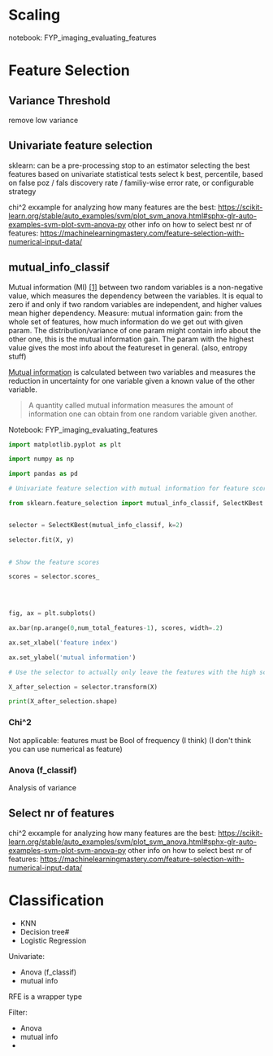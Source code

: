 # Scaling

notebook: FYP_imaging_evaluating_features


# Feature Selection

## Variance Threshold

remove low variance

## Univariate feature selection

sklearn: can be a pre-processing stop to an estimator
selecting the best features based on univariate statistical tests
select k best, percentile, based on false poz / fals discovery rate / familiy-wise error rate, or configurable strategy

chi^2 exxample for analyzing how many features are the best: https://scikit-learn.org/stable/auto_examples/svm/plot_svm_anova.html#sphx-glr-auto-examples-svm-plot-svm-anova-py
other info on how to select best nr of features: https://machinelearningmastery.com/feature-selection-with-numerical-input-data/

## mutual_info_classif

Mutual information (MI) [[1]](https://scikit-learn.org/stable/modules/generated/sklearn.feature_selection.mutual_info_classif.html#r50b872b699c4-1) between two random variables is a non-negative value, which measures the dependency between the variables. It is equal to zero if and only if two random variables are independent, and higher values mean higher dependency.
Measure: mutual information gain: from the whole set of features, how much information do we get out with given param. The distribution/variance of one param might contain info about the other one, this is the mutual information gain. The param with the highest value gives the most info about the featureset in general. (also, entropy stuff)

[Mutual information](https://en.wikipedia.org/wiki/Mutual_information) is calculated between two variables and measures the reduction in uncertainty for one variable given a known value of the other variable.

> A quantity called mutual information measures the amount of information one can obtain from one random variable given another.

Notebook: FYP_imaging_evaluating_features
```python
import matplotlib.pyplot as plt

import numpy as np

import pandas as pd

# Univariate feature selection with mutual information for feature scoring

from sklearn.feature_selection import mutual_info_classif, SelectKBest


selector = SelectKBest(mutual_info_classif, k=2)

selector.fit(X, y)

  
# Show the feature scores

scores = selector.scores_


  

fig, ax = plt.subplots()

ax.bar(np.arange(0,num_total_features-1), scores, width=.2)

ax.set_xlabel('feature index')

ax.set_ylabel('mutual information')
```

```python
# Use the selector to actually only leave the features with the high scores

X_after_selection = selector.transform(X)

print(X_after_selection.shape)
```

### Chi^2

Not applicable: features must be Bool of frequency (I think) (I don't think you can use numerical as feature)

### Anova (f_classif)
Analysis of variance


## Select nr of features

chi^2 exxample for analyzing how many features are the best: https://scikit-learn.org/stable/auto_examples/svm/plot_svm_anova.html#sphx-glr-auto-examples-svm-plot-svm-anova-py
other info on how to select best nr of features: https://machinelearningmastery.com/feature-selection-with-numerical-input-data/


# Classification

- KNN
- Decision tree#
- Logistic Regression


Univariate:
- Anova (f_classif)
- mutual info


RFE is a wrapper type




Filter:
- Anova
- mutual info
- 